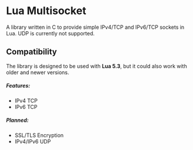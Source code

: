 # Lua Multisocket
A library written in C to provide simple IPv4/TCP and IPv6/TCP sockets in Lua.
UDP is currently not supported.

## Compatibility
The library is designed to be used with **Lua 5.3**, 
but it could also work with older and newer versions.

##### Features:
* IPv4 TCP
* IPv6 TCP 

##### Planned:
* SSL/TLS Encryption
* IPv4/IPv6 UDP
